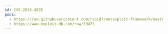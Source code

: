 ```yaml
---
id: CVE-2013-4835
pocs:
  - https://raw.githubusercontent.com/rapid7/metasploit-framework/master/modules/exploits/multi/http/hp_sitescope_issuesiebelcmd.rb
  - https://www.exploit-db.com/raw/30473
---
```

